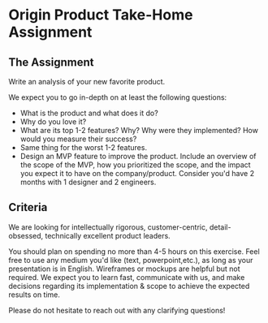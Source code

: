 # Origin Product Take-Home Assignment

## The Assignment
Write an analysis of your new favorite product.

We expect you to go in-depth on at least the following questions:

- What is the product and what does it do?
- Why do you love it?
- What are its top 1-2 features? Why? Why were they implemented? How would you measure their success?
- Same thing for the worst 1-2 features.
- Design an MVP feature to improve the product. Include an overview of the scope of the MVP, how you prioritized the scope, and the impact you expect it to have on the company/product. Consider you'd have 2 months with 1 designer and 2 engineers.

## Criteria
We are looking for intellectually rigorous, customer-centric, detail-obsessed, technically excellent product leaders.

You should plan on spending no more than 4-5 hours on this exercise. Feel free to use any medium you'd like (text, powerpoint,etc.), as long as your presentation is in English. Wireframes or mockups are helpful but not required. We expect you to learn fast, communicate with us, and make decisions regarding its implementation & scope to achieve the expected results on time.

Please do not hesitate to reach out with any clarifying questions!
